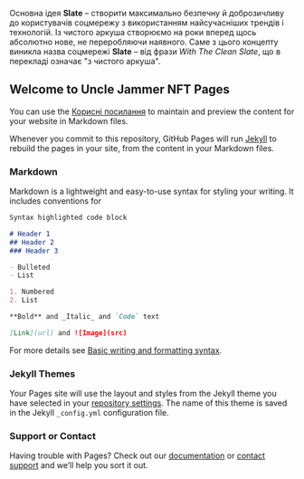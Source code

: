 
Основна ідея **Slate** – створити максимально безпечну й доброзичливу до користувачів соцмережу з використанням найсучасніших трендів і технологій. Із чистого аркуша створюємо на роки вперед щось абсолютно нове, не переробляючи наявного. Саме з цього концепту виникла назва соцмережі **Slate** – від фрази _With The Clean Slate_, що в перекладі означає "з чистого аркуша".

## Welcome to Uncle Jammer NFT Pages

You can use the [Корисні посилання](https://github.com/UncleJammer/unclejammer.github.io/edit/main/index.md) to maintain and preview the content for your website in Markdown files.

Whenever you commit to this repository, GitHub Pages will run [Jekyll](https://jekyllrb.com/) to rebuild the pages in your site, from the content in your Markdown files.

### Markdown

Markdown is a lightweight and easy-to-use syntax for styling your writing. It includes conventions for

```markdown
Syntax highlighted code block

# Header 1
## Header 2
### Header 3

- Bulleted
- List

1. Numbered
2. List

**Bold** and _Italic_ and `Code` text

[Link](url) and ![Image](src)
```

For more details see [Basic writing and formatting syntax](https://docs.github.com/en/github/writing-on-github/getting-started-with-writing-and-formatting-on-github/basic-writing-and-formatting-syntax).

### Jekyll Themes

Your Pages site will use the layout and styles from the Jekyll theme you have selected in your [repository settings](https://github.com/UncleJammer/unclejammer.github.io/settings/pages). The name of this theme is saved in the Jekyll `_config.yml` configuration file.

### Support or Contact

Having trouble with Pages? Check out our [documentation](https://docs.github.com/categories/github-pages-basics/) or [contact support](https://support.github.com/contact) and we’ll help you sort it out.
